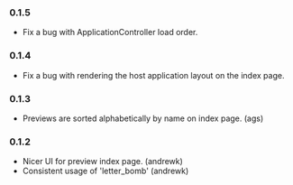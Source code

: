 ### 0.1.5

* Fix a bug with ApplicationController load order.

### 0.1.4

* Fix a bug with rendering the host application layout on the index page.

### 0.1.3

* Previews are sorted alphabetically by name on index page. (ags)

### 0.1.2

* Nicer UI for preview index page. (andrewk)
* Consistent usage of 'letter_bomb' (andrewk)

